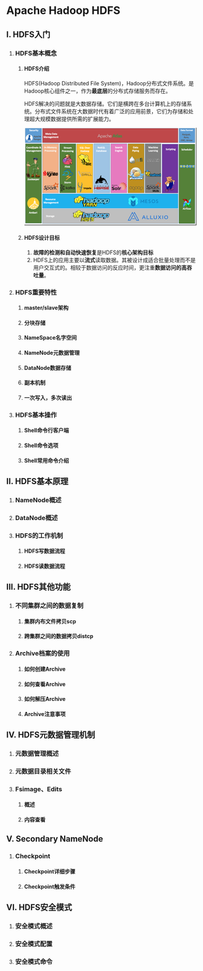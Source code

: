 # Apache Hadoop HDFS

## I. HDFS入门

1. ### HDFS基本概念

   1. #### HDFS介绍

      HDFS(Hadoop Distributed File System)，Hadoop分布式文件系统。是Hadoop核心组件之一，作为**最底层**的分布式存储服务而存在。

      HDFS解决的问题就是大数据存储。它们是横跨在多台计算机上的存储系统。分布式文件系统在大数据时代有着广泛的应用前景，它们为存储和处理超大规模数据提供所需的扩展能力。

      ![1644891972945](assets/1644891972945.png)

   2. #### HDFS设计目标

      1. **故障的检测和自动快速恢复**是HDFS的**核心架构目标**
      2. HDFS上的应用主要以**流式**读取数据。其被设计成适合批量处理而不是用户交互式的。相较于数据访问的反应时间，更注重**数据访问的高吞吐量**。

2. ### HDFS重要特性

   1. #### master/slave架构

   2. #### 分块存储

   3. #### NameSpace名字空间

   4. #### NameNode元数据管理

   5. #### DataNode数据存储

   6. #### 副本机制

   7. #### 一次写入，多次读出

3. ### HDFS基本操作

   1. #### Shell命令行客户端

   2. #### Shell命令选项

   3. #### Shell常用命令介绍

## II. HDFS基本原理

1. ### NameNode概述

2. ### DataNode概述

3. ### HDFS的工作机制

   1. #### HDFS写数据流程

   2. #### HDFS读数据流程

      

## III. HDFS其他功能

1. ### 不同集群之间的数据复制

   1. #### 集群内布文件拷贝scp

   2. #### 跨集群之间的数据拷贝distcp

2. ### Archive档案的使用

   1. #### 如何创建Archive

   2. #### 如何查看Archive

   3. #### 如何解压Archive

   4. #### Archive注意事项

## IV. HDFS元数据管理机制

1. ### 元数据管理概述

2. ### 元数据目录相关文件

3. ### Fsimage、Edits

   1. #### 概述

   2. #### 内容查看

## V. Secondary NameNode

1. ### Checkpoint

   1. #### Checkpoint详细步骤

   2. #### Checkpoint触发条件

## VI. HDFS安全模式

1. ### 安全模式概述

2. ### 安全模式配置

3. ### 安全模式命令